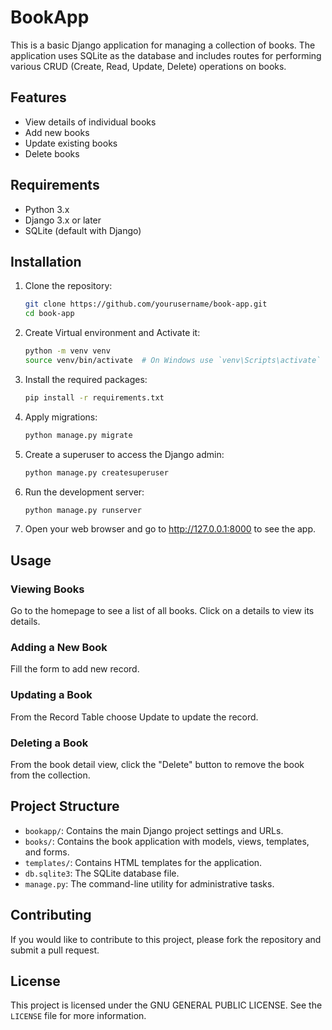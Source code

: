 # BookApp

This is a basic Django application for managing a collection of books. The application uses SQLite as the database and includes routes for performing various CRUD (Create, Read, Update, Delete) operations on books.

## Features

- View details of individual books
- Add new books
- Update existing books
- Delete books

## Requirements

- Python 3.x
- Django 3.x or later
- SQLite (default with Django)

## Installation

1. Clone the repository:
   ```bash
   git clone https://github.com/yourusername/book-app.git
   cd book-app
2. Create Virtual environment and Activate it:
   ```bash
   python -m venv venv
   source venv/bin/activate  # On Windows use `venv\Scripts\activate`
3. Install the required packages:
   ```bash
   pip install -r requirements.txt
4. Apply migrations:
   ```bash
   python manage.py migrate
5. Create a superuser to access the Django admin:
   ```bash
   python manage.py createsuperuser
6. Run the development server:
   ```bash
   python manage.py runserver
7. Open your web browser and go to http://127.0.0.1:8000 to see the app.

## Usage

### Viewing Books

Go to the homepage to see a list of all books. Click on a details to view its details.

### Adding a New Book

Fill the form to add new record.

### Updating a Book

From the Record Table choose Update to update the record.

### Deleting a Book

From the book detail view, click the "Delete" button to remove the book from the collection.

## Project Structure

- `bookapp/`: Contains the main Django project settings and URLs.
- `books/`: Contains the book application with models, views, templates, and forms.
- `templates/`: Contains HTML templates for the application.
- `db.sqlite3`: The SQLite database file.
- `manage.py`: The command-line utility for administrative tasks.

## Contributing

If you would like to contribute to this project, please fork the repository and submit a pull request.

## License

This project is licensed under the GNU GENERAL PUBLIC LICENSE. See the `LICENSE` file for more information.







